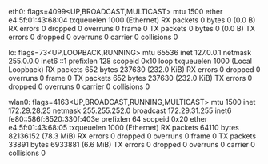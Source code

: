 eth0: flags=4099<UP,BROADCAST,MULTICAST>  mtu 1500
        ether e4:5f:01:43:68:04  txqueuelen 1000  (Ethernet)
        RX packets 0  bytes 0 (0.0 B)
        RX errors 0  dropped 0  overruns 0  frame 0
        TX packets 0  bytes 0 (0.0 B)
        TX errors 0  dropped 0 overruns 0  carrier 0  collisions 0

lo: flags=73<UP,LOOPBACK,RUNNING>  mtu 65536
        inet 127.0.0.1  netmask 255.0.0.0
        inet6 ::1  prefixlen 128  scopeid 0x10<host>
        loop  txqueuelen 1000  (Local Loopback)
        RX packets 652  bytes 237630 (232.0 KiB)
        RX errors 0  dropped 0  overruns 0  frame 0
        TX packets 652  bytes 237630 (232.0 KiB)
        TX errors 0  dropped 0 overruns 0  carrier 0  collisions 0

wlan0: flags=4163<UP,BROADCAST,RUNNING,MULTICAST>  mtu 1500
        inet 172.29.28.25  netmask 255.255.252.0  broadcast 172.29.31.255
        inet6 fe80::586f:8520:330f:403e  prefixlen 64  scopeid 0x20<link>
        ether e4:5f:01:43:68:05  txqueuelen 1000  (Ethernet)
        RX packets 64110  bytes 82136152 (78.3 MiB)
        RX errors 0  dropped 0  overruns 0  frame 0
        TX packets 33891  bytes 6933881 (6.6 MiB)
        TX errors 0  dropped 0 overruns 0  carrier 0  collisions 0

